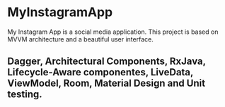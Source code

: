 # MyInstagramApp

My Instagram App is a social media application.
This project is based on MVVM architecture and a beautiful user interface.

## Dagger, Architectural Components,  RxJava, Lifecycle-Aware componentes, LiveData, ViewModel, Room, Material Design and Unit testing.
